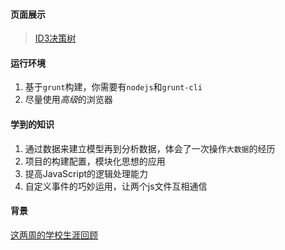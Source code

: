 #### 页面展示
> [ID3决策树](http://www.monkindey.xyz/decision.tree/index.html)

#### 运行环境
1. 基于`grunt`构建，你需要有`nodejs`和`grunt-cli`
2. 尽量使用*高级*的浏览器

#### 学到的知识
1. 通过数据来建立模型再到分析数据，体会了一次操作`大数据`的经历
2. 项目的构建配置，模块化思想的应用
3. 提高JavaScript的逻辑处理能力
4. 自定义事件的巧妙运用，让两个js文件互相通信

#### 背景
[这两周的学校生涯回顾](http://blog.csdn.net/monkindey/article/details/41812931)
